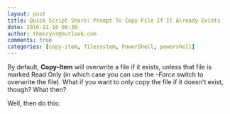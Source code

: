 ```yaml
---
layout: post
title: Quick Script Share: Prompt To Copy File If It Already Exists
date: 2016-11-16 08:30
author: thmsrynr@outlook.com
comments: true
categories: [copy-item, filesystem, PowerShell, powershell]
---
```

By default, <strong>Copy-Item</strong> will overwrite a file if it exists, unless that file is marked Read Only (in which case you can use the <em>-Force</em> switch to overwrite the file). What if you want to only copy the file if it doesn't exist, though? What then?

Well, then do this:

<script src="https://gist.github.com/ThmsRynr/1c671eb31a95878cc7bcf32608c90a80.js"></script>
